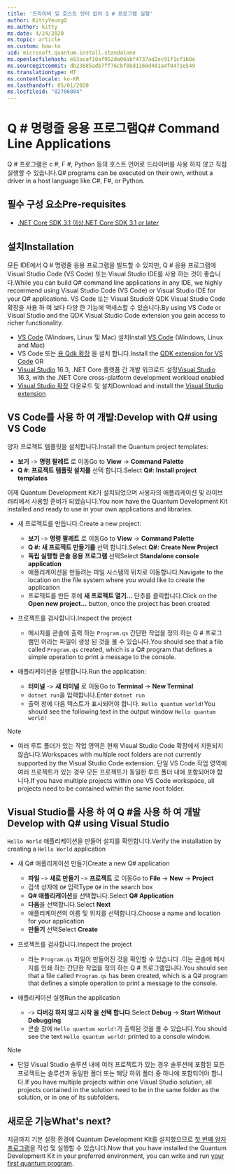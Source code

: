 ```yaml
---
title: '드라이버 및 호스트 언어 없이 Q # 프로그램 실행'
author: KittyYeungQ
ms.author: kitty
ms.date: 4/24/2020
ms.topic: article
ms.custom: how-to
uid: microsoft.quantum.install.standalone
ms.openlocfilehash: e83acaf10af952da06abf4737ad2ec91f1cf1b8e
ms.sourcegitcommit: db23885adb7ff76cbf8bd1160d401a4f0471e549
ms.translationtype: MT
ms.contentlocale: ko-KR
ms.lasthandoff: 05/01/2020
ms.locfileid: "82706804"
---
```

# <a name="q-command-line-applications"></a><span data-ttu-id="b9bc4-102">Q # 명령줄 응용 프로그램</span><span class="sxs-lookup"><span data-stu-id="b9bc4-102">Q# Command Line Applications</span></span>

<span data-ttu-id="b9bc4-103">Q # 프로그램은 c #, F #, Python 등의 호스트 언어로 드라이버를 사용 하지 않고 직접 실행할 수 있습니다.</span><span class="sxs-lookup"><span data-stu-id="b9bc4-103">Q# programs can be executed on their own, without a driver in a host language like C#, F#, or Python.</span></span>

## <a name="pre-requisites"></a><span data-ttu-id="b9bc4-104">필수 구성 요소</span><span class="sxs-lookup"><span data-stu-id="b9bc4-104">Pre-requisites</span></span>

- [<span data-ttu-id="b9bc4-105">.NET Core SDK 3.1 이상</span><span class="sxs-lookup"><span data-stu-id="b9bc4-105">.NET Core SDK 3.1 or later</span></span>](https://www.microsoft.com/net/download)

## <a name="installation"></a><span data-ttu-id="b9bc4-106">설치</span><span class="sxs-lookup"><span data-stu-id="b9bc4-106">Installation</span></span>

<span data-ttu-id="b9bc4-107">모든 IDE에서 Q # 명령줄 응용 프로그램을 빌드할 수 있지만, Q # 응용 프로그램에 Visual Studio Code (VS Code) 또는 Visual Studio IDE를 사용 하는 것이 좋습니다.</span><span class="sxs-lookup"><span data-stu-id="b9bc4-107">While you can build Q# command line applications in any IDE, we highly recommend using Visual Studio Code (VS Code) or Visual Studio IDE for your Q# applications.</span></span> <span data-ttu-id="b9bc4-108">VS Code 또는 Visual Studio와 QDK Visual Studio Code 확장을 사용 하 여 보다 다양 한 기능에 액세스할 수 있습니다.</span><span class="sxs-lookup"><span data-stu-id="b9bc4-108">By using VS Code or Visual Studio and the QDK Visual Studio Code extension you gain access to richer functionality.</span></span>

- <span data-ttu-id="b9bc4-109">[VS Code](https://code.visualstudio.com/download) (Windows, Linux 및 Mac) 설치</span><span class="sxs-lookup"><span data-stu-id="b9bc4-109">Install [VS Code](https://code.visualstudio.com/download) (Windows, Linux and Mac)</span></span>
- <span data-ttu-id="b9bc4-110">VS Code 또는 [용 Qdk 확장](https://marketplace.visualstudio.com/items?itemName=quantum.quantum-devkit-vscode) 을 설치 합니다.</span><span class="sxs-lookup"><span data-stu-id="b9bc4-110">Install the [QDK extension for VS Code](https://marketplace.visualstudio.com/items?itemName=quantum.quantum-devkit-vscode) OR</span></span>
- <span data-ttu-id="b9bc4-111">[Visual Studio](https://visualstudio.microsoft.com/downloads/) 16.3, .NET Core 플랫폼 간 개발 워크로드 설정</span><span class="sxs-lookup"><span data-stu-id="b9bc4-111">[Visual Studio](https://visualstudio.microsoft.com/downloads/) 16.3, with the .NET Core cross-platform development workload enabled</span></span>
- <span data-ttu-id="b9bc4-112">[Visual Studio 확장](https://marketplace.visualstudio.com/items?itemName=quantum.DevKit) 다운로드 및 설치</span><span class="sxs-lookup"><span data-stu-id="b9bc4-112">Download and install the [Visual Studio extension](https://marketplace.visualstudio.com/items?itemName=quantum.DevKit)</span></span>


## <a name="develop-with-q-using-vs-code"></a><span data-ttu-id="b9bc4-113">VS Code를 사용 하 여 개발:</span><span class="sxs-lookup"><span data-stu-id="b9bc4-113">Develop with Q# using VS Code</span></span>

<span data-ttu-id="b9bc4-114">양자 프로젝트 템플릿을 설치합니다.</span><span class="sxs-lookup"><span data-stu-id="b9bc4-114">Install the Quantum project templates:</span></span>

- <span data-ttu-id="b9bc4-115">**보기** -> **명령 팔레트** 로 이동</span><span class="sxs-lookup"><span data-stu-id="b9bc4-115">Go to **View** -> **Command Palette**</span></span>
- <span data-ttu-id="b9bc4-116">**Q #: 프로젝트 템플릿 설치를** 선택 합니다.</span><span class="sxs-lookup"><span data-stu-id="b9bc4-116">Select **Q#: Install project templates**</span></span>

<span data-ttu-id="b9bc4-117">이제 Quantum Development Kit가 설치되었으며 사용자의 애플리케이션 및 라이브러리에서 사용할 준비가 되었습니다.</span><span class="sxs-lookup"><span data-stu-id="b9bc4-117">You now have the Quantum Development Kit installed and ready to use in your own applications and libraries.</span></span>
- <span data-ttu-id="b9bc4-118">새 프로젝트를 만듭니다.</span><span class="sxs-lookup"><span data-stu-id="b9bc4-118">Create a new project:</span></span>
  - <span data-ttu-id="b9bc4-119">**보기** -> **명령 팔레트** 로 이동</span><span class="sxs-lookup"><span data-stu-id="b9bc4-119">Go to **View** -> **Command Palette**</span></span>
  - <span data-ttu-id="b9bc4-120">**Q #: 새 프로젝트 만들기를** 선택 합니다.</span><span class="sxs-lookup"><span data-stu-id="b9bc4-120">Select **Q#: Create New Project**</span></span>
  - <span data-ttu-id="b9bc4-121">**독립 실행형 콘솔 응용 프로그램** 선택</span><span class="sxs-lookup"><span data-stu-id="b9bc4-121">Select **Standalone console application**</span></span>
  - <span data-ttu-id="b9bc4-122">애플리케이션을 만들려는 파일 시스템의 위치로 이동합니다.</span><span class="sxs-lookup"><span data-stu-id="b9bc4-122">Navigate to the location on the file system where you would like to create the application</span></span>
  - <span data-ttu-id="b9bc4-123">프로젝트를 만든 후에 **새 프로젝트 열기...** 단추를 클릭합니다.</span><span class="sxs-lookup"><span data-stu-id="b9bc4-123">Click on the **Open new project...** button, once the project has been created</span></span>
        
- <span data-ttu-id="b9bc4-124">프로젝트를 검사합니다.</span><span class="sxs-lookup"><span data-stu-id="b9bc4-124">Inspect the project</span></span>
  - <span data-ttu-id="b9bc4-125">메시지를 콘솔에 출력 하는 `Program.qs` 간단한 작업을 정의 하는 Q # 프로그램인 이라는 파일이 생성 된 것을 볼 수 있습니다.</span><span class="sxs-lookup"><span data-stu-id="b9bc4-125">You should see that a file called `Program.qs` created, which is a Q# program that defines a simple operation to print a message to the console.</span></span>

- <span data-ttu-id="b9bc4-126">애플리케이션을 실행합니다.</span><span class="sxs-lookup"><span data-stu-id="b9bc4-126">Run the application:</span></span>
  - <span data-ttu-id="b9bc4-127">**터미널** -> **새 터미널** 로 이동</span><span class="sxs-lookup"><span data-stu-id="b9bc4-127">Go to **Terminal** -> **New Terminal**</span></span>
  - <span data-ttu-id="b9bc4-128">`dotnet run`을 입력합니다.</span><span class="sxs-lookup"><span data-stu-id="b9bc4-128">Enter `dotnet run`</span></span>
  - <span data-ttu-id="b9bc4-129">출력 창에 다음 텍스트가 표시되어야 합니다. `Hello quantum world!`</span><span class="sxs-lookup"><span data-stu-id="b9bc4-129">You should see the following text in the output window `Hello quantum world!`</span></span>


> [!NOTE]
> * <span data-ttu-id="b9bc4-130">여러 루트 폴더가 있는 작업 영역은 현재 Visual Studio Code 확장에서 지원되지 않습니다.</span><span class="sxs-lookup"><span data-stu-id="b9bc4-130">Workspaces with multiple root folders are not currently supported by the Visual Studio Code extension.</span></span> <span data-ttu-id="b9bc4-131">단일 VS Code 작업 영역에 여러 프로젝트가 있는 경우 모든 프로젝트가 동일한 루트 폴더 내에 포함되어야 합니다.</span><span class="sxs-lookup"><span data-stu-id="b9bc4-131">If you have multiple projects within one VS Code workspace, all projects need to be contained within the same root folder.</span></span>

## <a name="develop-with-q-using-visual-studio"></a><span data-ttu-id="b9bc4-132">Visual Studio를 사용 하 여 Q #을 사용 하 여 개발</span><span class="sxs-lookup"><span data-stu-id="b9bc4-132">Develop with Q# using Visual Studio</span></span>

<span data-ttu-id="b9bc4-133">`Hello World` 애플리케이션을 만들어 설치를 확인합니다.</span><span class="sxs-lookup"><span data-stu-id="b9bc4-133">Verify the installation by creating a `Hello World` application</span></span>

- <span data-ttu-id="b9bc4-134">새 Q# 애플리케이션 만들기</span><span class="sxs-lookup"><span data-stu-id="b9bc4-134">Create a new Q# application</span></span>
  - <span data-ttu-id="b9bc4-135">**파일** -> **새로 만들기** -> **프로젝트** 로 이동</span><span class="sxs-lookup"><span data-stu-id="b9bc4-135">Go to **File** -> **New** -> **Project**</span></span>
  - <span data-ttu-id="b9bc4-136">검색 상자에 `Q#` 입력</span><span class="sxs-lookup"><span data-stu-id="b9bc4-136">Type `Q#` in the search box</span></span>
  - <span data-ttu-id="b9bc4-137">**Q# 애플리케이션**을 선택합니다.</span><span class="sxs-lookup"><span data-stu-id="b9bc4-137">Select **Q# Application**</span></span>
  - <span data-ttu-id="b9bc4-138">**다음**을 선택합니다.</span><span class="sxs-lookup"><span data-stu-id="b9bc4-138">Select **Next**</span></span>
  - <span data-ttu-id="b9bc4-139">애플리케이션의 이름 및 위치를 선택합니다.</span><span class="sxs-lookup"><span data-stu-id="b9bc4-139">Choose a name and location for your application</span></span>
  - <span data-ttu-id="b9bc4-140">**만들기** 선택</span><span class="sxs-lookup"><span data-stu-id="b9bc4-140">Select **Create**</span></span>

- <span data-ttu-id="b9bc4-141">프로젝트를 검사합니다.</span><span class="sxs-lookup"><span data-stu-id="b9bc4-141">Inspect the project</span></span>
  - <span data-ttu-id="b9bc4-142">라는 `Program.qs` 파일이 만들어진 것을 확인할 수 있습니다 .이는 콘솔에 메시지를 인쇄 하는 간단한 작업을 정의 하는 Q # 프로그램입니다.</span><span class="sxs-lookup"><span data-stu-id="b9bc4-142">You should see that a file called `Program.qs` has been created, which is a Q# program that defines a simple operation to print a message to the console.</span></span>

- <span data-ttu-id="b9bc4-143">애플리케이션 실행</span><span class="sxs-lookup"><span data-stu-id="b9bc4-143">Run the application</span></span>
  - <span data-ttu-id="b9bc4-144"> -> **디버깅 하지 않고 시작** **을 선택 합니다**.</span><span class="sxs-lookup"><span data-stu-id="b9bc4-144">Select **Debug** -> **Start Without Debugging**</span></span>
  - <span data-ttu-id="b9bc4-145">콘솔 창에 `Hello quantum world!`가 출력된 것을 볼 수 있습니다.</span><span class="sxs-lookup"><span data-stu-id="b9bc4-145">You should see the text `Hello quantum world!` printed to a console window.</span></span>

> [!NOTE]
> * <span data-ttu-id="b9bc4-146">단일 Visual Studio 솔루션 내에 여러 프로젝트가 있는 경우 솔루션에 포함된 모든 프로젝트는 솔루션과 동일한 폴더 또는 해당 하위 폴더 중 하나에 포함되어야 합니다.</span><span class="sxs-lookup"><span data-stu-id="b9bc4-146">If you have multiple projects within one Visual Studio solution, all projects contained in the solution need to be in the same folder as the solution, or in one of its subfolders.</span></span>  


## <a name="whats-next"></a><span data-ttu-id="b9bc4-147">새로운 기능</span><span class="sxs-lookup"><span data-stu-id="b9bc4-147">What's next?</span></span>

<span data-ttu-id="b9bc4-148">지금까지 기본 설정 환경에 Quantum Development Kit를 설치했으므로 [첫 번째 양자 프로그램](xref:microsoft.quantum.write-program)을 작성 및 실행할 수 있습니다.</span><span class="sxs-lookup"><span data-stu-id="b9bc4-148">Now that you have installed the Quantum Development Kit in your preferred environment, you can write and run [your first quantum program](xref:microsoft.quantum.write-program).</span></span>
